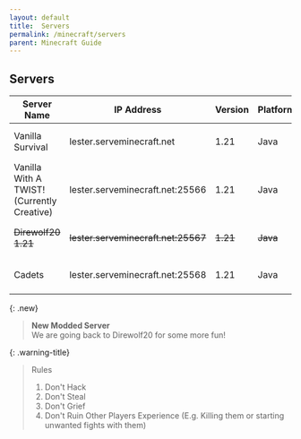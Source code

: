```yaml
---
layout: default
title:  Servers
permalink: /minecraft/servers
parent: Minecraft Guide
---
```


## Servers

| Server Name | IP Address | Version | Platform | Requirements | Seed |
| --- | --- | --- | --- | --- | --- |
| Vanilla Survival | lester.serveminecraft.net | 1.21 | Java | Simple Voice Chat (Avoid Discord Calls) | 6870235221796779740 |
| Vanilla With A TWIST! (Currently Creative) | lester.serveminecraft.net:25566 | 1.21 | Java | None |  |
| ~~Direwolf20 1.21~~ | ~~lester.serveminecraft.net:25567~~ | ~~1.21~~ | ~~Java~~ | ~~FTB Presents Direwolf20 1.21~~ |  |
| Cadets | lester.serveminecraft.net:25568 | 1.21 | Java | Simple Voice Chat (Avoid Discord Calls) |  |

{: .new}
> **New Modded Server**\
> We are going back to Direwolf20 for some more fun!

{: .warning-title}
> Rules
>
> 1. Don't Hack
> 2. Don't Steal
> 3. Don't Grief
> 4. Don't Ruin Other Players Experience (E.g. Killing them or starting unwanted fights with them)
